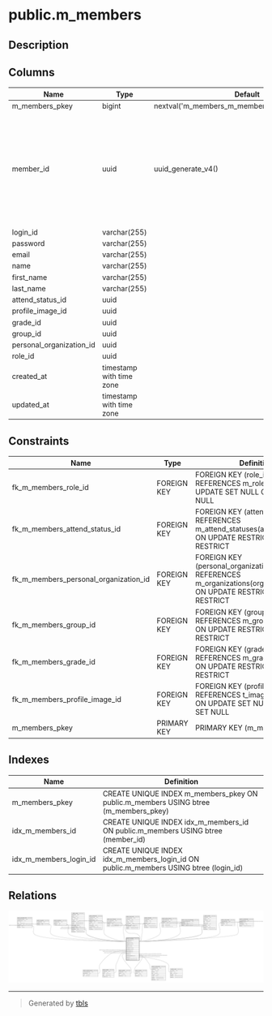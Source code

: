 # public.m_members

## Description

## Columns

| Name | Type | Default | Nullable | Children | Parents | Comment |
| ---- | ---- | ------- | -------- | -------- | ------- | ------- |
| m_members_pkey | bigint | nextval('m_members_m_members_pkey_seq'::regclass) | false |  |  |  |
| member_id | uuid | uuid_generate_v4() | false | [public.t_attachable_items](public.t_attachable_items.md) [public.m_students](public.m_students.md) [public.m_professors](public.m_professors.md) [public.t_events](public.t_events.md) [public.t_attendances](public.t_attendances.md) [public.t_lab_io_histories](public.t_lab_io_histories.md) [public.m_chat_rooms](public.m_chat_rooms.md) [public.t_messages](public.t_messages.md) [public.t_position_histories](public.t_position_histories.md) [public.m_chat_room_belongings](public.m_chat_room_belongings.md) [public.t_records](public.t_records.md) [public.t_read_receipts](public.t_read_receipts.md) [public.m_memberships](public.m_memberships.md) |  |  |
| login_id | varchar(255) |  | false |  |  |  |
| password | varchar(255) |  | false |  |  |  |
| email | varchar(255) |  | false |  |  |  |
| name | varchar(255) |  | false |  |  |  |
| first_name | varchar(255) |  | false |  |  |  |
| last_name | varchar(255) |  | false |  |  |  |
| attend_status_id | uuid |  | false |  | [public.m_attend_statuses](public.m_attend_statuses.md) |  |
| profile_image_id | uuid |  | true |  | [public.t_images](public.t_images.md) |  |
| grade_id | uuid |  | false |  | [public.m_grades](public.m_grades.md) |  |
| group_id | uuid |  | false |  | [public.m_groups](public.m_groups.md) |  |
| personal_organization_id | uuid |  | false |  | [public.m_organizations](public.m_organizations.md) |  |
| role_id | uuid |  | true |  | [public.m_roles](public.m_roles.md) |  |
| created_at | timestamp with time zone |  | false |  |  |  |
| updated_at | timestamp with time zone |  | false |  |  |  |

## Constraints

| Name | Type | Definition |
| ---- | ---- | ---------- |
| fk_m_members_role_id | FOREIGN KEY | FOREIGN KEY (role_id) REFERENCES m_roles(role_id) ON UPDATE SET NULL ON DELETE SET NULL |
| fk_m_members_attend_status_id | FOREIGN KEY | FOREIGN KEY (attend_status_id) REFERENCES m_attend_statuses(attend_status_id) ON UPDATE RESTRICT ON DELETE RESTRICT |
| fk_m_members_personal_organization_id | FOREIGN KEY | FOREIGN KEY (personal_organization_id) REFERENCES m_organizations(organization_id) ON UPDATE RESTRICT ON DELETE RESTRICT |
| fk_m_members_group_id | FOREIGN KEY | FOREIGN KEY (group_id) REFERENCES m_groups(group_id) ON UPDATE RESTRICT ON DELETE RESTRICT |
| fk_m_members_grade_id | FOREIGN KEY | FOREIGN KEY (grade_id) REFERENCES m_grades(grade_id) ON UPDATE RESTRICT ON DELETE RESTRICT |
| fk_m_members_profile_image_id | FOREIGN KEY | FOREIGN KEY (profile_image_id) REFERENCES t_images(image_id) ON UPDATE SET NULL ON DELETE SET NULL |
| m_members_pkey | PRIMARY KEY | PRIMARY KEY (m_members_pkey) |

## Indexes

| Name | Definition |
| ---- | ---------- |
| m_members_pkey | CREATE UNIQUE INDEX m_members_pkey ON public.m_members USING btree (m_members_pkey) |
| idx_m_members_id | CREATE UNIQUE INDEX idx_m_members_id ON public.m_members USING btree (member_id) |
| idx_m_members_login_id | CREATE UNIQUE INDEX idx_m_members_login_id ON public.m_members USING btree (login_id) |

## Relations

![er](public.m_members.svg)

---

> Generated by [tbls](https://github.com/k1LoW/tbls)
